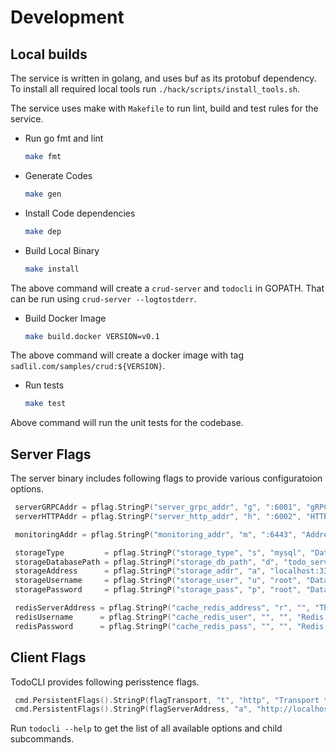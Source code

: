 # Development

## Local builds

The service is written in golang, and uses buf as its protobuf dependency.
To install all required local tools run `./hack/scripts/install_tools.sh`.

The service uses make with `Makefile` to run lint, build and test rules for the service.

- Run go fmt and lint

    ```sh
    make fmt
    ```

- Generate Codes

    ```sh
    make gen
    ```

- Install Code dependencies

    ```sh
    make dep
    ```

- Build Local Binary

    ```sh
    make install
    ```

The above command will create a `crud-server` and `todocli` in GOPATH. That can be run using `crud-server --logtostderr`.

- Build Docker Image

    ```sh
    make build.docker VERSION=v0.1
    ```

The above command will create a docker image with tag `sadlil.com/samples/crud:${VERSION}`.

- Run tests

    ```sh
    make test
    ```

Above command will run the unit tests for the codebase.

## Server Flags

The server binary includes following flags to provide various configuratoion options.

```go
 serverGRPCAddr = pflag.StringP("server_grpc_addr", "g", ":6001", "gRPC Server Address")
 serverHTTPAddr = pflag.StringP("server_http_addr", "h", ":6002", "HTTP Server Address")

 monitoringAddr = pflag.StringP("monitoring_addr", "m", ":6443", "Address to bind the monitoring server listner")

 storageType         = pflag.StringP("storage_type", "s", "mysql", "Database store for the service")
 storageDatabasePath = pflag.StringP("storage_db_path", "d", "todo_service", "Database name or db path for the service")
 storageAddress      = pflag.StringP("storage_addr", "a", "localhost:3306", "Database address")
 storageUsername     = pflag.StringP("storage_user", "u", "root", "Database storage username")
 storagePassword     = pflag.StringP("storage_pass", "p", "root", "Database storage password")

 redisServerAddress = pflag.StringP("cache_redis_address", "r", "", "The address of redis server to cache data, if not set a lru memory cache will be used")
 redisUsername      = pflag.StringP("cache_redis_user", "", "", "Redis storage username")
 redisPassword      = pflag.StringP("cache_redis_pass", "", "", "Redis storage password")
```

## Client Flags

TodoCLI provides following perisstence flags.

```go
 cmd.PersistentFlags().StringP(flagTransport, "t", "http", "Transport to use for the coneection to server, http or grpc")
 cmd.PersistentFlags().StringP(flagServerAddress, "a", "http://localhost:6002", "Server address")
```

Run `todocli --help` to get the list of all available options and child subcommands.
